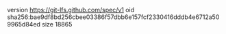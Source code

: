 version https://git-lfs.github.com/spec/v1
oid sha256:bae9df8bd256cbee03386f57dbb6e157fcf2330416dddb4e6712a509965d84ed
size 18865
